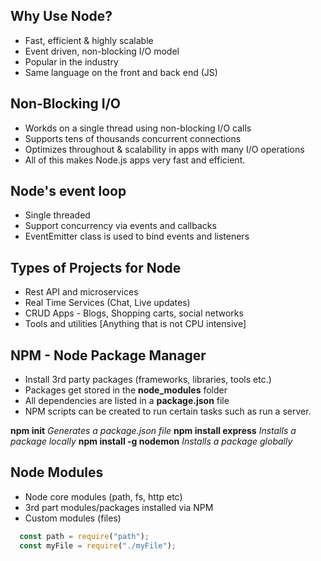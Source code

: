 ## Why Use Node?
- Fast, efficient & highly scalable
- Event driven, non-blocking I/O model
- Popular in the industry
- Same language on the front and back end (JS)

## Non-Blocking I/O
- Workds on a single thread using non-blocking I/O calls
- Supports tens of thousands concurrent connections
- Optimizes throughout & scalability in apps with many I/O operations
- All of this makes Node.js apps very fast and efficient.

## Node's event loop
- Single threaded
- Support concurrency via events and callbacks
- EventEmitter class is used to bind events and listeners

## Types of Projects for Node
- Rest API and microservices
- Real Time Services (Chat, Live updates)
- CRUD Apps - Blogs, Shopping carts, social networks
- Tools and utilities
[Anything that is not CPU intensive]

## NPM - Node Package Manager
- Install 3rd party packages (frameworks, libraries, tools etc.)
- Packages get stored in the **node_modules** folder
- All dependencies are listed in a **package.json** file
- NPM scripts can be created to run certain tasks such as run a server.

**npm init** *Generates a package.json file*
**npm install express** *Installs a package locally*
**npm install -g nodemon** *Installs a package globally*

## Node Modules
- Node core modules (path, fs, http etc)
- 3rd part modules/packages installed via NPM
- Custom modules (files)

```Javascript
  const path = require("path");
  const myFile = require("./myFile");
```
